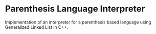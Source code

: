 Parenthesis Language Interpreter
=====
Implementation of an interpreter for a parenthesis based language using Generalized Linked List in C++.
